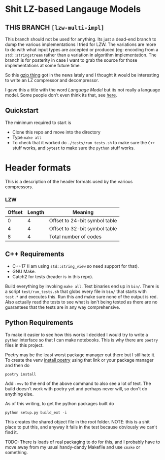 # Shit LZ-based Langauge Models

## THIS BRANCH `[lzw-multi-impl]`
This branch should not be used for anything. Its just a dead-end branch to dump the various implementations I tried for LZW. The variations are more to do with what input types are accepted or produced (eg: encoding from a `std::stringstream` rather than a variation in algorithm implementation. The branch is for posterity in case I want to grab the source for those implementations at some future time. 


So this [gzip thing](https://aclanthology.org/2023.findings-acl.426/) got in the news lately and I thought it would be interesting to write an LZ compressor and decompressor.

I gave this a title with the word _Language Model_ but its not really a language model.
Some people don't even think its that, see [here](https://kenschutte.com/gzip-knn-paper/).

## Quickstart 
The minimum required to start is 

- Clone this repo and move into the directory
- Type `make all`
- To check that it worked do `./tests/run_tests.sh` to make sure the `C++` stuff works, and `pytest` to make sure the `python` stuff works.


# Header formats
This is a description of the header formats used by the various compressors. 

### LZW

| Offset | Length | Meaning |
| ------ | ------ | ------- |
| 0      | 4      | Offset to 24-bit symbol table |
| 4      | 4      | Offset to 32-bit symbol table | 
| 8      | 4      | Total number of codes | 


## C++ Requirements 
- C++17 (I am using `std::string_view` so need support for that).
- GNU Make.
- Catch2 for tests (header is in this repo).

Build everything by invoking `make all`. Test binaries end up in `bin/`. There is a 
script `test/run_tests.sh` that globs every file in `bin/` that starts with `test.*` 
and executes this. Run this and make sure none of the output is red. Also actually read
the tests to see what is isn't being tested as there are no guarantees that the tests
are in any way comprehensive.



## Python Requirements
To make it easier to see how this works I decided I would try to write a `python` interface
so that I can make notebooks. This is why there are `poetry` files in this project. 

Poetry may be the least worst package manager out there but I stil hate it. To create the
venv [install poetry](https://python-poetry.org/docs/) using that link or your package 
manager and then do 

`poetry install`

Add `-vvv` to the end of the above command to also see a lot of text. The build doesn't
work with poetry yet and perhaps never will, so don't do anything else.


As of this writing, to get the python packages built do 

`python setup.py build_ext -i`

This creates the shared object file in the root folder. NOTE: this is a shit place to 
put this, and anyway it fails in the test because obviously we can't find it.


TODO: There is loads of real packaging to do for this, and I probably have to move away
from my usual handy-dandy Makefile and use `cmake` or something.
